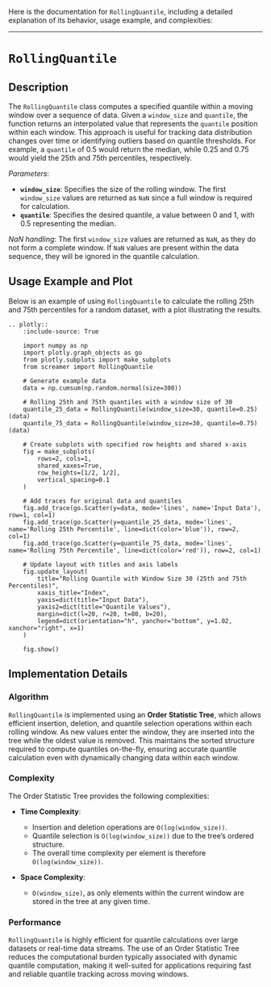 Here is the documentation for `RollingQuantile`, including a detailed explanation of its behavior, usage example, and complexities:

---

# `RollingQuantile`

## Description

The `RollingQuantile` class computes a specified quantile within a moving window over a sequence of data. Given a `window_size` and `quantile`, the function returns an interpolated value that represents the `quantile` position within each window. This approach is useful for tracking data distribution changes over time or identifying outliers based on quantile thresholds. For example, a `quantile` of 0.5 would return the median, while 0.25 and 0.75 would yield the 25th and 75th percentiles, respectively. 

*Parameters*: 
- **`window_size`**: Specifies the size of the rolling window. The first `window_size` values are returned as `NaN` since a full window is required for calculation.
- **`quantile`**: Specifies the desired quantile, a value between 0 and 1, with 0.5 representing the median.

*NaN handling*: The first `window_size` values are returned as `NaN`, as they do not form a complete window. If `NaN` values are present within the data sequence, they will be ignored in the quantile calculation.

## Usage Example and Plot

Below is an example of using `RollingQuantile` to calculate the rolling 25th and 75th percentiles for a random dataset, with a plot illustrating the results.

```{eval-rst}
.. plotly::
    :include-source: True

    import numpy as np
    import plotly.graph_objects as go
    from plotly.subplots import make_subplots
    from screamer import RollingQuantile

    # Generate example data
    data = np.cumsum(np.random.normal(size=300))

    # Rolling 25th and 75th quantiles with a window size of 30
    quantile_25_data = RollingQuantile(window_size=30, quantile=0.25)(data)
    quantile_75_data = RollingQuantile(window_size=30, quantile=0.75)(data)

    # Create subplots with specified row heights and shared x-axis
    fig = make_subplots(
        rows=2, cols=1,
        shared_xaxes=True,
        row_heights=[1/2, 1/2],
        vertical_spacing=0.1
    )

    # Add traces for original data and quantiles
    fig.add_trace(go.Scatter(y=data, mode='lines', name='Input Data'), row=1, col=1)
    fig.add_trace(go.Scatter(y=quantile_25_data, mode='lines', name='Rolling 25th Percentile', line=dict(color='blue')), row=2, col=1)
    fig.add_trace(go.Scatter(y=quantile_75_data, mode='lines', name='Rolling 75th Percentile', line=dict(color='red')), row=2, col=1)

    # Update layout with titles and axis labels
    fig.update_layout(
        title="Rolling Quantile with Window Size 30 (25th and 75th Percentiles)",
        xaxis_title="Index",
        yaxis=dict(title="Input Data"),
        yaxis2=dict(title="Quantile Values"),
        margin=dict(l=20, r=20, t=80, b=20),
        legend=dict(orientation="h", yanchor="bottom", y=1.02, xanchor="right", x=1)        
    )

    fig.show()
```

## Implementation Details

### Algorithm

`RollingQuantile` is implemented using an **Order Statistic Tree**, which allows efficient insertion, deletion, and quantile selection operations within each rolling window. As new values enter the window, they are inserted into the tree while the oldest value is removed. This maintains the sorted structure required to compute quantiles on-the-fly, ensuring accurate quantile calculation even with dynamically changing data within each window.

### Complexity

The Order Statistic Tree provides the following complexities:

* **Time Complexity**: 
  - Insertion and deletion operations are `O(log(window_size))`.
  - Quantile selection is `O(log(window_size))` due to the tree’s ordered structure.
  - The overall time complexity per element is therefore `O(log(window_size))`.

* **Space Complexity**: 
  - `O(window_size)`, as only elements within the current window are stored in the tree at any given time.

### Performance

`RollingQuantile` is highly efficient for quantile calculations over large datasets or real-time data streams. The use of an Order Statistic Tree reduces the computational burden typically associated with dynamic quantile computation, making it well-suited for applications requiring fast and reliable quantile tracking across moving windows.